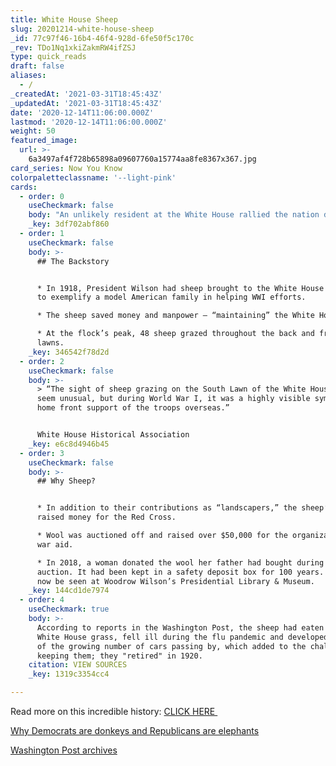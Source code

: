 ```yaml
---
title: White House Sheep
slug: 20201214-white-house-sheep
_id: 77c97f46-16b4-46f4-928d-6fe50f5c170c
_rev: TDo1Nq1xkiZakmRW4ifZSJ
type: quick_reads
draft: false
aliases:
  - /
_createdAt: '2021-03-31T18:45:43Z'
_updatedAt: '2021-03-31T18:45:43Z'
date: '2020-12-14T11:06:00.000Z'
lastmod: '2020-12-14T11:06:00.000Z'
weight: 50
featured_image:
  url: >-
    6a3497af4f728b65898a09607760a15774aa8fe8367x367.jpg
card_series: Now You Know
colorpaletteclassname: '--light-pink'
cards:
  - order: 0
    useCheckmark: false
    body: "An unlikely resident at the White House rallied the nation during war and pandemic…and\_had nothing to do with donkeys (Democrats) or elephants (Republicans)."
    _key: 3df702abf860
  - order: 1
    useCheckmark: false
    body: >-
      ## The Backstory


      * In 1918, President Wilson had sheep brought to the White House as a way
      to exemplify a model American family in helping WWI efforts.

      * The sheep saved money and manpower – “maintaining” the White House.

      * At the flock’s peak, 48 sheep grazed throughout the back and front
      lawns.
    _key: 346542f78d2d
  - order: 2
    useCheckmark: false
    body: >-
      > “The sight of sheep grazing on the South Lawn of the White House may
      seem unusual, but during World War I, it was a highly visible symbol of
      home front support of the troops overseas.”


      White House Historical Association
    _key: e6c8d4946b45
  - order: 3
    useCheckmark: false
    body: >-
      ## Why Sheep?


      * In addition to their contributions as “landscapers,” the sheep’s wool
      raised money for the Red Cross.

      * Wool was auctioned off and raised over $50,000 for the organization’s
      war aid.

      * In 2018, a woman donated the wool her father had bought during the
      auction. It had been kept in a safety deposit box for 100 years. It can
      now be seen at Woodrow Wilson’s Presidential Library & Museum.
    _key: 144cd1de7974
  - order: 4
    useCheckmark: true
    body: >-
      According to reports in the Washington Post, the sheep had eaten down the
      White House grass, fell ill during the flu pandemic and developed a fear
      of the growing number of cars passing by, which added to the challenges of
      keeping them; they "retired" in 1920.
    citation: VIEW SOURCES
    _key: 1319c3354cc4

---
```

Read more on this incredible history: [CLICK HERE ](https://www.whitehousehistory.org/questions/why-did-president-woodrow-wilson-keep-a-flock-of-sheep-on-the-white-house-lawn)

[Why Democrats are donkeys and Republicans are elephants](https://www.cnn.com/style/article/why-democrats-are-donkeys-republicans-are-elephants-artsy/index.html)

[Washington Post archives](https://www.theatlantic.com/politics/archive/2014/10/white-house-sheep-a-history/453405/)